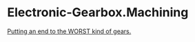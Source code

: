 # Electronic-Gearbox.Machining
[Putting an end to the WORST kind of gears.](https://youtu.be/iSDNKmk5B20)
